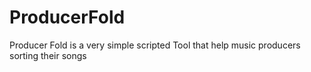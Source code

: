 # ProducerFold
Producer Fold is a very simple scripted Tool that help music producers sorting their songs
